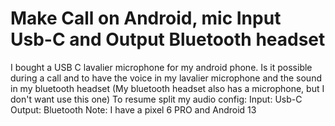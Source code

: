 
# Make Call on Android, mic Input Usb-C and Output Bluetooth headset

I bought a USB C lavalier microphone for my android phone.
Is it possible during a call and to have the voice in my lavalier microphone and the sound in my bluetooth headset (My bluetooth headset also has a microphone, but I don't want use this one)
To resume split my audio config:
Input: Usb-C
Output: Bluetooth
Note: I have a pixel 6 PRO and Android 13

        